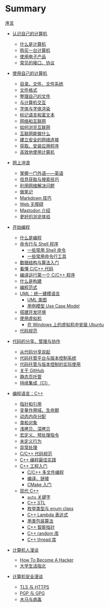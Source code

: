 # Summary

[序言](preface.md)

- [认识自己的计算机](know-your-computer/README.md)
    - [什么是计算机](know-your-computer/what-are-computers.md)
    - [购买一台计算机](know-your-computer/buying-a-computer.md)
    - [使用电子产品](know-your-computer/use-electronic-products.md)
    - [常见的接口、协议](know-your-computer/interface-and-protocol.md)

- [使用自己的计算机](use-your-computer/README.md)
    - [目录、文件、文件系统](use-your-computer/files-and-directories.md)
    - [文件格式](use-your-computer/file-format.md)
    - [整理自己的文件](use-your-computer/organize-your-files.md)
    - [与计算机交互](use-your-computer/interact-with-pc.md)
    - [字体与字体渲染](use-your-computer/font-and-font-rendering.md)
    - [标记语言和富文本](use-your-computer/markup-lang-and-rich-text.md)
    - [网络和互联网](use-your-computer/network-and-internet.md)
    - [如何浏览互联网](use-your-computer/browsing-internet.md)
    - [互联网能做什么](use-your-computer/what-can-internet-do.md)
    - [建立安全的网络连接](use-your-computer/safe-internet-connection.md)
    - [获取、安装应用程序](use-your-computer/acquire-and-install-apps.md)
    - [高效地使用计算机](use-your-computer/work-efficiently.md)

- [网上冲浪](web-surfing/README.md)
    - [掌握一门外语——英语](web-surfing/learn-english.md)
    - [信息获取与搜索技巧](web-surfing/obtain-information.md)
    - [利用网络解决问题](web-surfing/search-for-help.md)
    - [做笔记](web-surfing/notes-taking.md)
    - [Markdown 技巧](web-surfing/markdown-tips.md)
    - [Web 无障碍](web-surfing/web-accessibility-intro.md)
    - [Mastodon 介绍](web-surfing/intro-to-mastodon.md)
    - [更好的浏览体验](web-surfing/better-web-experience.md)


- [开始编程](begin-programming/README.md)
    - [什么是编程](begin-programming/what-is-programming.md)
    - [命令行与 Shell 程序](begin-programming/cli/cli-and-shell.md)
        - [一些常用 Shell 命令](begin-programming/cli/common-commands.md)
        - [一些常用命令行工具](begin-programming/cli/common-cli-tools.md)
    - [数据结构与算法入门](begin-programming/ds-algo-intro.md)
    - [看懂 C/C++ 代码](begin-programming/read-cpp.md)
    - [编译运行第一个 C/C++ 程序](begin-programming/first-cpp-program.md)
    - [什么是构建](begin-programming/software-build.md)
    - [编程范式](begin-programming/programming-paradigm.md)
    - [UML：统一建模语言](begin-programming/uml/intro-to-uml.md)
        - [UML 类图](begin-programming/uml/class-diagram.md)
        - [用例模型 Use Case Model]() 
    - [搭建开发环境](begin-programming/setup-develop-environment.md)
    - [使用虚拟机](begin-programming/vm/README.md)
        - [在 Windows 上的虚拟机中安装 Ubuntu](begin-programming/vm/try-ubuntu-on-windows.md)
    - [代码规范](begin-programming/coding-practice.md)

- [代码的分享、管理与协作](code-sharing/README.md)
    - [从代码分享说起](code-sharing/where-it-all-began.md)
    - [代码托管平台与版本控制系统](code-sharing/code-hosting-platform-and-vcs.md)
    - [代码托管与版本控制的实际使用](code-sharing/try-code-hosting-and-vcs.md)
    - [关于 GitHub](code-sharing/about-github.md)
    - [静态页托管](code-sharing/page-hosting.md)
    - [持续集成（CI）](code-sharing/continuous-intergration.md)

- [编程语言：C++](cpp/README.md)
    - [指针和引用](cpp/pointers-and-references.md)
    - [变量作用域、生命期]()
    - [动态内存分配]()
    - [类和对象]()
    - [浅拷贝、深拷贝]()
    - [宏定义、预处理指令](cpp/macro-and-preprocess.md)
    - [未定义行为](cpp/undefined-behaviors.md)
    - [异常处理]()
    - [C/C++ 代码规范](cpp/cpp-coding-practice.md)
    - [C++ 编程最佳实践](cpp/cpp-best-practice.md)
    - [C++ 工程入门](cpp/project/README.md)
        - [C/C++ 多文件编程](cpp/project/multi-files-programming.md)
        - [编译、链接](cpp/project/compile-and-link.md)
        - [CMake 入门](cpp/project/cmake-intro.md)
    - [现代 C++](cpp/modern/README.md)
        - [`auto` 关键字](cpp/modern/cpp-auto.md)
        - [C++ STL]()
        - [枚举类型与 enum class](cpp/modern/cpp-enum.md)
        - [C++ Lambda 表达式](cpp/modern/lambda-expression.md)
        - [用类包装算法](cpp/modern/wrap-algorithm-with-class.md)
        - [C++ 智能指针]()
        - [C++ random 库](cpp/modern/cpp-random.md)
        - [C++ thread 库]()

- [计算机人漫谈](anecdotes/README.md)
    - [How To Become A Hacker](anecdotes/hacker-how-to.md)
    - [大学生活指北](anecdotes/college-life.md)

- [计算机安全漫谈](security/README.md)
    - [TLS 与 HTTPS]()
    - [PGP 与 GPG](security/pgp-and-gpg.md)
    - [木马与病毒]()

